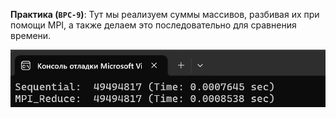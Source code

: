 **Практика (`BPC-9`)**:
   Тут мы реализуем суммы массивов, разбивая их при помощи MPI, а также делаем это последовательно для сравнения времени.
   
   ![Скриншот из проекта2](../images/BPC10.png)

